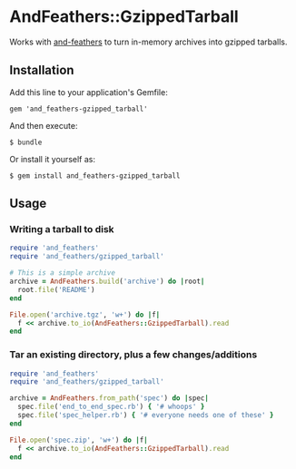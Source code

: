 # AndFeathers::GzippedTarball

Works with [and-feathers](http://github.com/bcobb/and_feathers) to turn in-memory archives into gzipped tarballs.

## Installation

Add this line to your application's Gemfile:

    gem 'and_feathers-gzipped_tarball'

And then execute:

    $ bundle

Or install it yourself as:

    $ gem install and_feathers-gzipped_tarball

## Usage

### Writing a tarball to disk

```ruby
require 'and_feathers'
require 'and_feathers/gzipped_tarball'

# This is a simple archive
archive = AndFeathers.build('archive') do |root|
  root.file('README')
end

File.open('archive.tgz', 'w+') do |f|
  f << archive.to_io(AndFeathers::GzippedTarball).read
end
```

### Tar an existing directory, plus a few changes/additions

```ruby
require 'and_feathers'
require 'and_feathers/gzipped_tarball'

archive = AndFeathers.from_path('spec') do |spec|
  spec.file('end_to_end_spec.rb') { '# whoops' }
  spec.file('spec_helper.rb') { '# everyone needs one of these' }
end

File.open('spec.zip', 'w+') do |f|
  f << archive.to_io(AndFeathers::GzippedTarball).read
end
```
